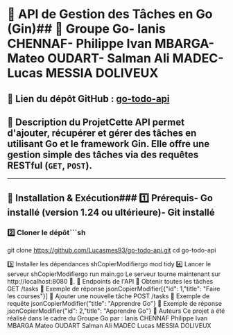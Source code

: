 # 📝 API de Gestion des Tâches en Go (Gin)## 👥 Groupe Go- **Ianis CHENNAF**- **Philippe Ivan MBARGA**- **Mateo OUDART**- **Salman Ali MADEC**- **Lucas MESSIA DOLIVEUX**
🔗 **Lien du dépôt GitHub** : [go-todo-api](https://github.com/Lucasmes93/go-todo-api)
---
## 📌 Description du ProjetCette API permet d'ajouter, récupérer et gérer des tâches en utilisant **Go** et le framework **Gin**.  Elle offre une gestion simple des tâches via des requêtes **RESTful** (`GET`, `POST`).
---
## 🚀 Installation & Exécution### **1️⃣ Prérequis**- **Go** installé (version 1.24 ou ultérieure)- **Git** installé
### **2️⃣ Cloner le dépôt**```sh
git clone https://github.com/Lucasmes93/go-todo-api.git
cd go-todo-api
 


3️⃣ Installer les dépendances
shCopierModifiergo mod tidy
4️⃣ Lancer le serveur
shCopierModifiergo run main.go
Le serveur tourne maintenant sur http://localhost:8080 🚀.
📡 Endpoints de l'API
📍 Obtenir toutes les tâches
GET /tasks
📌 Exemple de réponse
jsonCopierModifier[{"id": 1,"title": "Faire les courses"}]
📝 Ajouter une nouvelle tâche
POST /tasks
📌 Exemple de requête
jsonCopierModifier{"title": "Apprendre Go"}
📌 Exemple de réponse
jsonCopierModifier{"id": 2,"title": "Apprendre Go"}
🎯 Auteurs
Ce projet a été réalisé dans le cadre du Groupe Go par :
Ianis CHENNAF
Philippe Ivan MBARGA
Mateo OUDART
Salman Ali MADEC
Lucas MESSIA DOLIVEUX